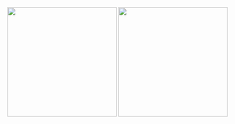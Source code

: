 
<div style="display: flex; justify-content: space-between; flex-wrap: wrap;">
   <img src="https://github.com/user-attachments/assets/b31cd3f6-306b-4e56-98ff-5f20ccbdb3d1" width="250"/>
    <img src="https://github.com/user-attachments/assets/96af48e8-60ee-4b40-908f-6a02f97afa46" width="250"/>
   
    
</div>
